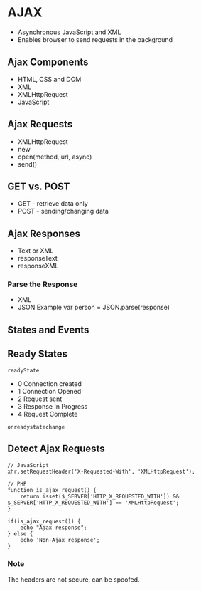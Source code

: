 # AJAX 

- Asynchronous JavaScript and XML
- Enables browser to send requests in the background

## Ajax Components
- HTML, CSS and DOM
- XML
- XMLHttpRequest
- JavaScript

## Ajax Requests
- XMLHttpRequest
- new
- open(method, url, async)
- send()

## GET vs. POST
- GET - retrieve data only
- POST - sending/changing data

## Ajax Responses
- Text or XML
- responseText
- responseXML

### Parse the Response
- XML
- JSON
  Example
  var person = JSON.parse(response)

## States and Events

## Ready States
  
  `readyState`

  - 0 Connection created
  - 1 Connection Opened
  - 2 Request sent
  - 3 Response In Progress
  - 4 Request Complete

  `onreadystatechange`

## Detect Ajax Requests

```
// JavaScript
xhr.setRequestHeader('X-Requested-With', 'XMLHttpRequest');
```

```
// PHP
function is_ajax_request() {
	return isset($_SERVER['HTTP_X_REQUESTED_WITH']) && $_SERVER['HTTP_X_REQUESTED_WITH'] == 'XMLHttpRequest';
}

if(is_ajax_request()) {
	echo "Ajax response";
} else {
	echo 'Non-Ajax response';
}
```

### Note
 The headers are not secure, can be spoofed.